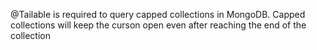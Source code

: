 
 @Tailable is required to query capped collections in MongoDB. Capped collections will keep the curson open even after reaching the end of the collection
